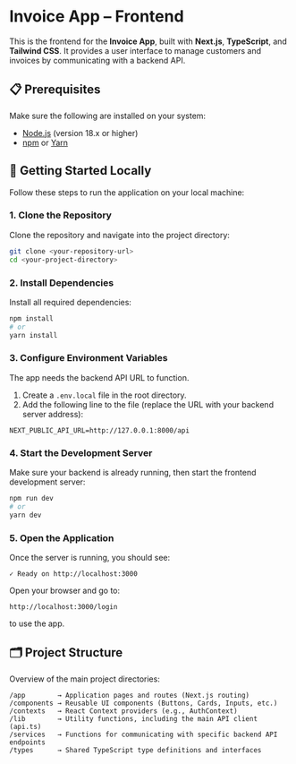 # Invoice App – Frontend

This is the frontend for the **Invoice App**, built with **Next.js**, **TypeScript**, and **Tailwind CSS**. It provides a user interface to manage customers and invoices by communicating with a backend API.

## 📋 Prerequisites

Make sure the following are installed on your system:

- [Node.js](https://nodejs.org/) (version 18.x or higher)
- [npm](https://www.npmjs.com/) or [Yarn](https://yarnpkg.com/)

## 🚀 Getting Started Locally

Follow these steps to run the application on your local machine:

### 1. Clone the Repository

Clone the repository and navigate into the project directory:

```bash
git clone <your-repository-url>
cd <your-project-directory>
````

### 2. Install Dependencies

Install all required dependencies:

```bash
npm install
# or
yarn install
```

### 3. Configure Environment Variables

The app needs the backend API URL to function.

1. Create a `.env.local` file in the root directory.
2. Add the following line to the file (replace the URL with your backend server address):

```
NEXT_PUBLIC_API_URL=http://127.0.0.1:8000/api
```

### 4. Start the Development Server

Make sure your backend is already running, then start the frontend development server:

```bash
npm run dev
# or
yarn dev
```

### 5. Open the Application

Once the server is running, you should see:

```
✓ Ready on http://localhost:3000
```

Open your browser and go to:

```
http://localhost:3000/login
```

to use the app.

## 🗂️ Project Structure

Overview of the main project directories:

```
/app        → Application pages and routes (Next.js routing)
/components → Reusable UI components (Buttons, Cards, Inputs, etc.)
/contexts   → React Context providers (e.g., AuthContext)
/lib        → Utility functions, including the main API client (api.ts)
/services   → Functions for communicating with specific backend API endpoints
/types      → Shared TypeScript type definitions and interfaces
```
